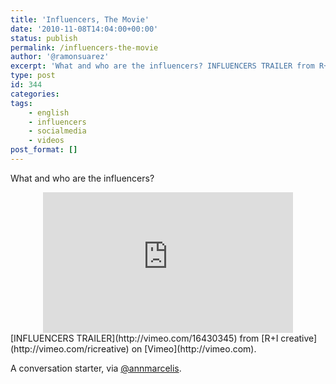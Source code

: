 ```yaml
---
title: 'Influencers, The Movie'
date: '2010-11-08T14:04:00+00:00'
status: publish
permalink: /influencers-the-movie
author: '@ramonsuarez'
excerpt: 'What and who are the influencers? INFLUENCERS TRAILER from R+I creative on Vimeo. A conversation starter, via @annmarcelis.'
type: post
id: 344
categories:
tags:
    - english
    - influencers
    - socialmedia
    - videos
post_format: []
---
```

What and who are the influencers?

<div class="embed-vimeo" style="text-align: center;"><iframe allowfullscreen="" frameborder="0" height="225" mozallowfullscreen="" src="https://player.vimeo.com/video/16430345" webkitallowfullscreen="" width="400"></iframe></div>[INFLUENCERS TRAILER](http://vimeo.com/16430345) from [R+I creative](http://vimeo.com/ricreative) on [Vimeo](http://vimeo.com).

A conversation starter, via [@annmarcelis](http://twitter.com/#!/annmarcelis "Ann Marcelis").